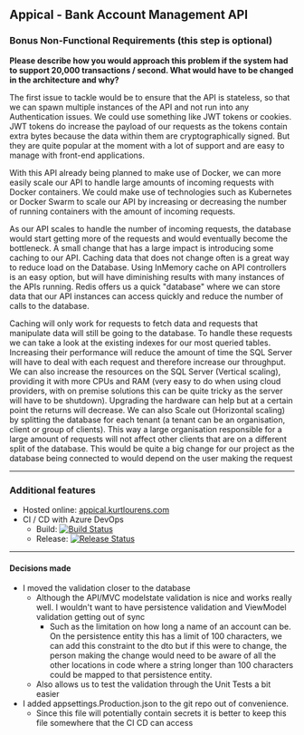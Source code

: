 ## Appical - Bank Account Management API

### Bonus Non-Functional Requirements (this step is optional)
**Please describe how you would approach this problem if the system had to support 20,000 transactions / second. What would have
to be changed in the architecture and why?**

The first issue to tackle would be to ensure that the API is stateless, so that we can spawn multiple instances of the API and not run into any Authentication issues. We could use something like JWT tokens or cookies. JWT tokens do increase the payload of our requests as the tokens contain extra bytes because the data within them are cryptographically signed. But they are quite popular at the moment with a lot of support and are easy to manage with front-end applications.

With this API already being planned to make use of Docker, we can more easily scale our API to handle large amounts of incoming requests with Docker containers. We could make use of technologies such as Kubernetes or Docker Swarm to scale our API by increasing or decreasing the number of running containers with the amount of incoming requests.

As our API scales to handle the number of incoming requests, the database would start getting more of the requests and would eventually become the bottleneck. A small change that has a large impact is introducing some caching to our API. Caching data that does not change often is a great way to reduce load on the Database. Using InMemory cache on API controllers is an easy option, but will have diminishing results with many instances of the APIs running. Redis offers us a quick "database" where we can store data that our API instances can access quickly and reduce the number of calls to the database.

Caching will only work for requests to fetch data and requests that manipulate data will still be going to the database. To handle these requests we can take a look at the existing indexes for our most queried tables. Increasing their performance will reduce the amount of time the SQL Server will have to deal with each request and therefore increase our throughput. We can also increase the resources on the SQL Server (Vertical scaling), providing it with more CPUs and RAM (very easy to do when using cloud providers, with on premise solutions this can be quite tricky as the server will have to be shutdown). Upgrading the hardware can help but at a certain point the returns will decrease. We can also Scale out (Horizontal scaling) by splitting the database for each tenant (a tenant can be an organisation, client or group of clients). This way a large organisation responsible for a large amount of requests will not affect other clients that are on a different split of the database. This would be quite a big change for our project as the database being connected to would depend on the user making the request

---

### Additional features
- Hosted online: [appical.kurtlourens.com](https://appical.kurtlourens.com)
- CI / CD with Azure DevOps 
	- Build: [![Build Status](https://dev.azure.com/khaoznet/KhaozNet/_apis/build/status/Khaoz-Topsy.Appical?branchName=master)](https://dev.azure.com/khaoznet/KhaozNet/_build/latest?definitionId=79&branchName=master)
	- Release: [![Release Status](https://vsrm.dev.azure.com/khaoznet/_apis/public/Release/badge/b5441643-fd7c-4330-92d7-bffc23a7e0a4/37/44)](https://vsrm.dev.azure.com/khaoznet/_apis/public/Release/badge/b5441643-fd7c-4330-92d7-bffc23a7e0a4/37/44)

---

#### Decisions made
- I moved the validation closer to the database
	- Although the API/MVC modelstate validation is nice and works really well. I wouldn't want to have persistence validation and ViewModel validation getting out of sync
		- Such as the limitation on how long a name of an account can be. On the persistence entity this has a limit of 100 characters, we can add this constraint to the dto but if this were to change, the person making the change would need to be aware of all the other locations in code where a string longer than 100 characters could be mapped to that persistence entity.
	- Also allows us to test the validation through the Unit Tests a bit easier
- I added appsettings.Production.json to the git repo out of convenience. 
	- Since this file will potentially contain secrets it is better to keep this file somewhere that the CI CD can access
